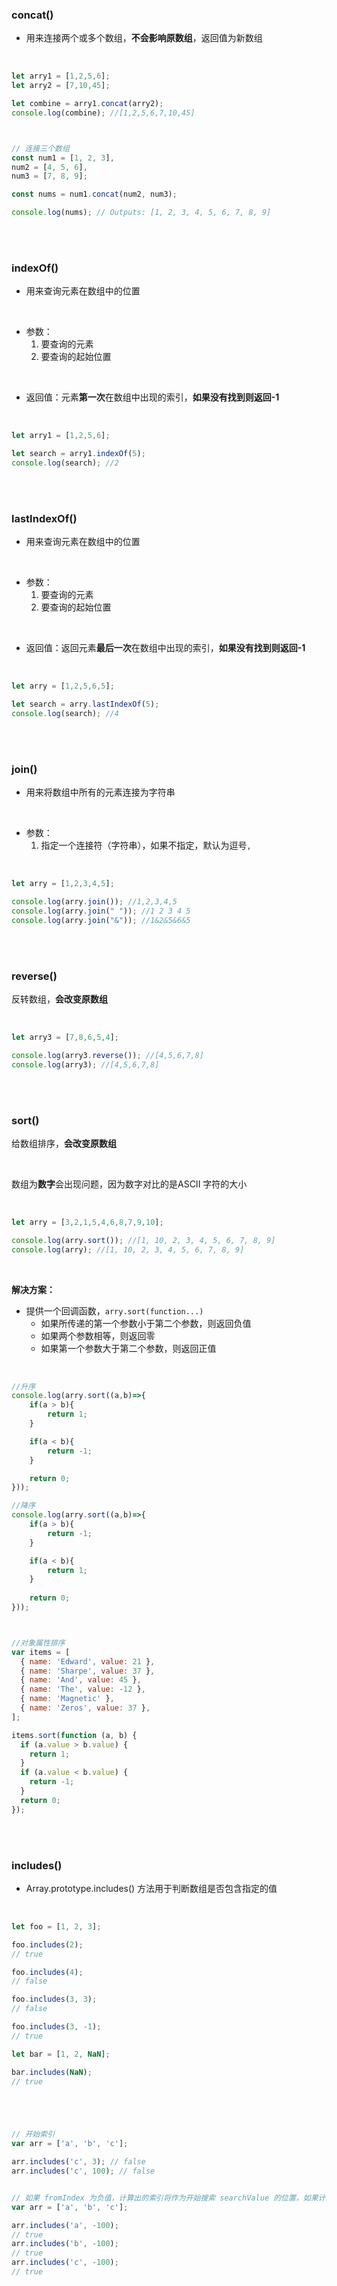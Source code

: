 ### concat()

- 用来连接两个或多个数组，**不会影响原数组**，返回值为新数组

<br>


```javascript
let arry1 = [1,2,5,6];
let arry2 = [7,10,45];

let combine = arry1.concat(arry2);
console.log(combine); //[1,2,5,6,7,10,45]



// 连接三个数组
const num1 = [1, 2, 3],
num2 = [4, 5, 6],
num3 = [7, 8, 9];

const nums = num1.concat(num2, num3);

console.log(nums); // Outputs: [1, 2, 3, 4, 5, 6, 7, 8, 9]
```


<br>

<br>


### indexOf()

- 用来查询元素在数组中的位置

<br>


- 参数：
    1. 要查询的元素
    2. 要查询的起始位置


<br>

- 返回值：元素**第一次**在数组中出现的索引，**如果没有找到则返回-1**


<br>

```javascript
let arry1 = [1,2,5,6];

let search = arry1.indexOf(5);
console.log(search); //2
```


<br>

<br>


### lastIndexOf()

- 用来查询元素在数组中的位置

<br>

- 参数：
    1. 要查询的元素
    2. 要查询的起始位置

<br>

- 返回值：返回元素**最后一次**在数组中出现的索引，**如果没有找到则返回-1**

<br>

```javascript
let arry = [1,2,5,6,5];

let search = arry.lastIndexOf(5);
console.log(search); //4
```


<br>

<br>

### join()

- 用来将数组中所有的元素连接为字符串

<br>

- 参数：
    1. 指定一个连接符（字符串），如果不指定，默认为逗号```,```


<br>

```javascript
let arry = [1,2,3,4,5];

console.log(arry.join()); //1,2,3,4,5
console.log(arry.join(" ")); //1 2 3 4 5
console.log(arry.join("&")); //1&2&5&6&5
```

<br>

<br>

### reverse()

反转数组，**会改变原数组**

<br>

```javascript
let arry3 = [7,8,6,5,4];

console.log(arry3.reverse()); //[4,5,6,7,8]
console.log(arry3); //[4,5,6,7,8]
```

<br>

<br>

### sort()

给数组排序，**会改变原数组**

<br>

数组为**数字**会出现问题，因为数字对比的是ASCII 字符的大小

<br>

```javascript
let arry = [3,2,1,5,4,6,8,7,9,10];

console.log(arry.sort()); //[1, 10, 2, 3, 4, 5, 6, 7, 8, 9]
console.log(arry); //[1, 10, 2, 3, 4, 5, 6, 7, 8, 9]
```

<br>

**解决方案：**

- 提供一个回调函数，```arry.sort(function...)```
  - 如果所传递的第一个参数小于第二个参数，则返回负值
  - 如果两个参数相等，则返回零
  - 如果第一个参数大于第二个参数，则返回正值

<br>

```javascript
//升序
console.log(arry.sort((a,b)=>{
    if(a > b){
        return 1;
    }

    if(a < b){
        return -1;
    }

    return 0;
})); 

//降序
console.log(arry.sort((a,b)=>{
    if(a > b){
        return -1;
    }

    if(a < b){
        return 1;
    }
    
    return 0;
})); 



//对象属性排序
var items = [
  { name: 'Edward', value: 21 },
  { name: 'Sharpe', value: 37 },
  { name: 'And', value: 45 },
  { name: 'The', value: -12 },
  { name: 'Magnetic' },
  { name: 'Zeros', value: 37 },
];

items.sort(function (a, b) {
  if (a.value > b.value) {
    return 1;
  }
  if (a.value < b.value) {
    return -1;
  }
  return 0;
});
```


<br>

<br>


### includes()

- Array.prototype.includes() 方法用于判断数组是否包含指定的值

<br>

```javascript
let foo = [1, 2, 3];

foo.includes(2);
// true

foo.includes(4);
// false

foo.includes(3, 3);
// false

foo.includes(3, -1);
// true

let bar = [1, 2, NaN];

bar.includes(NaN);
// true





// 开始索引
var arr = ['a', 'b', 'c'];

arr.includes('c', 3); // false
arr.includes('c', 100); // false


// 如果 fromIndex 为负值，计算出的索引将作为开始搜索 searchValue 的位置，如果计算出的索引小于 0，则整个数组都会被搜索
var arr = ['a', 'b', 'c'];

arr.includes('a', -100);
// true
arr.includes('b', -100);
// true
arr.includes('c', -100);
// true
```



